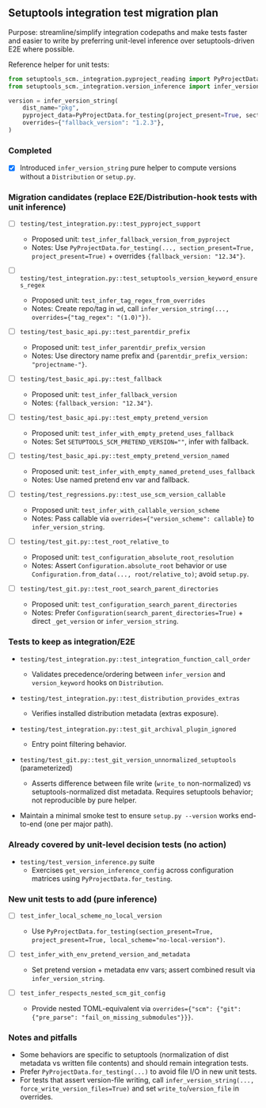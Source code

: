 ## Setuptools integration test migration plan

Purpose: streamline/simplify integration codepaths and make tests faster and easier to write by preferring unit-level inference over setuptools-driven E2E where possible.

Reference helper for unit tests:

```python
from setuptools_scm._integration.pyproject_reading import PyProjectData
from setuptools_scm._integration.version_inference import infer_version_string

version = infer_version_string(
    dist_name="pkg",
    pyproject_data=PyProjectData.for_testing(project_present=True, section_present=True, project_name="pkg"),
    overrides={"fallback_version": "1.2.3"},
)
```

### Completed
- [x] Introduced `infer_version_string` pure helper to compute versions without a `Distribution` or `setup.py`.

### Migration candidates (replace E2E/Distribution-hook tests with unit inference)
- [ ] `testing/test_integration.py::test_pyproject_support`
  - Proposed unit: `test_infer_fallback_version_from_pyproject`
  - Notes: Use `PyProjectData.for_testing(..., section_present=True, project_present=True)` + overrides `{fallback_version: "12.34"}`.

- [ ] `testing/test_integration.py::test_setuptools_version_keyword_ensures_regex`
  - Proposed unit: `test_infer_tag_regex_from_overrides`
  - Notes: Create repo/tag in `wd`, call `infer_version_string(..., overrides={"tag_regex": "(1.0)"})`.

- [ ] `testing/test_basic_api.py::test_parentdir_prefix`
  - Proposed unit: `test_infer_parentdir_prefix_version`
  - Notes: Use directory name prefix and `{parentdir_prefix_version: "projectname-"}`.

- [ ] `testing/test_basic_api.py::test_fallback`
  - Proposed unit: `test_infer_fallback_version`
  - Notes: `{fallback_version: "12.34"}`.

- [ ] `testing/test_basic_api.py::test_empty_pretend_version`
  - Proposed unit: `test_infer_with_empty_pretend_uses_fallback`
  - Notes: Set `SETUPTOOLS_SCM_PRETEND_VERSION=""`, infer with fallback.

- [ ] `testing/test_basic_api.py::test_empty_pretend_version_named`
  - Proposed unit: `test_infer_with_empty_named_pretend_uses_fallback`
  - Notes: Use named pretend env var and fallback.

- [ ] `testing/test_regressions.py::test_use_scm_version_callable`
  - Proposed unit: `test_infer_with_callable_version_scheme`
  - Notes: Pass callable via `overrides={"version_scheme": callable}` to `infer_version_string`.

- [ ] `testing/test_git.py::test_root_relative_to`
  - Proposed unit: `test_configuration_absolute_root_resolution`
  - Notes: Assert `Configuration.absolute_root` behavior or use `Configuration.from_data(..., root/relative_to)`; avoid `setup.py`.

- [ ] `testing/test_git.py::test_root_search_parent_directories`
  - Proposed unit: `test_configuration_search_parent_directories`
  - Notes: Prefer `Configuration(search_parent_directories=True)` + direct `_get_version` or `infer_version_string`.

### Tests to keep as integration/E2E
- `testing/test_integration.py::test_integration_function_call_order`
  - Validates precedence/ordering between `infer_version` and `version_keyword` hooks on `Distribution`.

- `testing/test_integration.py::test_distribution_provides_extras`
  - Verifies installed distribution metadata (extras exposure).

- `testing/test_integration.py::test_git_archival_plugin_ignored`
  - Entry point filtering behavior.

- `testing/test_git.py::test_git_version_unnormalized_setuptools` (parameterized)
  - Asserts difference between file write (`write_to` non-normalized) vs setuptools-normalized dist metadata. Requires setuptools behavior; not reproducible by pure helper.

- Maintain a minimal smoke test to ensure `setup.py --version` works end-to-end (one per major path).

### Already covered by unit-level decision tests (no action)
- `testing/test_version_inference.py` suite
  - Exercises `get_version_inference_config` across configuration matrices using `PyProjectData.for_testing`.

### New unit tests to add (pure inference)
- [ ] `test_infer_local_scheme_no_local_version`
  - Use `PyProjectData.for_testing(section_present=True, project_present=True, local_scheme="no-local-version")`.

- [ ] `test_infer_with_env_pretend_version_and_metadata`
  - Set pretend version + metadata env vars; assert combined result via `infer_version_string`.

- [ ] `test_infer_respects_nested_scm_git_config`
  - Provide nested TOML-equivalent via `overrides={"scm": {"git": {"pre_parse": "fail_on_missing_submodules"}}}`.

### Notes and pitfalls
- Some behaviors are specific to setuptools (normalization of dist metadata vs written file contents) and should remain integration tests.
- Prefer `PyProjectData.for_testing(...)` to avoid file I/O in new unit tests.
- For tests that assert version-file writing, call `infer_version_string(..., force_write_version_files=True)` and set `write_to`/`version_file` in overrides.


